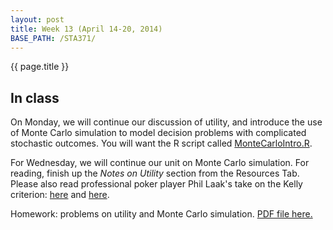 ```yaml
---
layout: post
title: Week 13 (April 14-20, 2014)
BASE_PATH: /STA371/
---
```

{{ page.title }}


In class
--------

On Monday, we will continue our discussion of utility, and introduce
the use of Monte Carlo simulation to model decision problems with
complicated stochastic outcomes.
You will want the R script called [MonteCarloIntro.R](http://jgscott.github.io/STA371/r/MonteCarloIntro.R).

For Wednesday, we will continue our unit on Monte Carlo simulation.  For reading, finish up the  _Notes on
Utility_ section from the Resources Tab.  Please also read
professional poker player Phil Laak's take on the Kelly criterion:
[here](http://sports.espn.go.com/espn/poker/columns/story?id=4381359)
and [here](http://www.bluff.com/magazine/kellys-criterion-7608/).

Homework: problems on utility and Monte Carlo simulation.  [PDF file here.](http://jgscott.github.io/STA371/exercises/exercises09.pdf)

